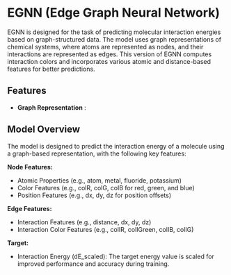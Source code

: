 # EGNN (Edge Graph Neural Network)

EGNN is designed for the task of predicting molecular interaction energies based on graph-structured data. The model uses graph representations of chemical systems, where atoms are represented as nodes, and their interactions are represented as edges. This version of EGNN computes interaction colors and incorporates various atomic and distance-based features for better predictions.


## Features

- **Graph Representation** : 

## Model Overview

The model is designed to predict the interaction energy of a molecule using a graph-based representation, with the following key features:

**Node Features:**
- Atomic Properties (e.g., atom, metal, fluoride, potassium)
- Color Features (e.g., colR, colG, colB for red, green, and blue)
- Position Features (e.g., dx, dy, dz for position offsets)

**Edge Features:**
- Interaction Features (e.g., distance, dx, dy, dz)
- Interaction Color Features (e.g., colIR, colIGreen, colIB, colIG)

**Target:**
- Interaction Energy (dE_scaled): The target energy value is scaled for improved performance and accuracy during training.
